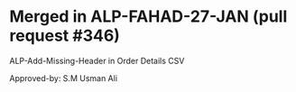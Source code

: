 # Merged in ALP-FAHAD-27-JAN (pull request #346)

ALP-Add-Missing-Header in Order Details CSV

Approved-by: S.M Usman Ali
